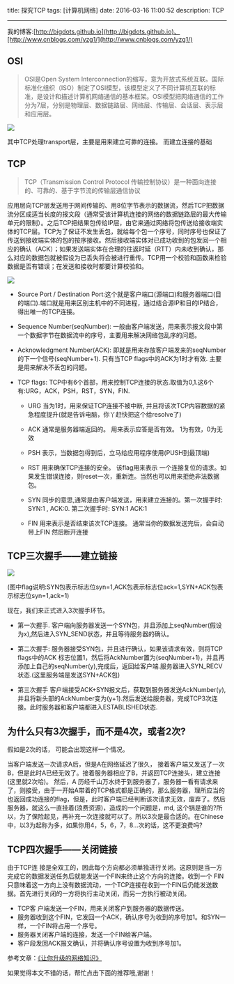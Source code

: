 title: 探究TCP
tags: [计算机网络]
date: 2016-03-16 11:00:52
description: TCP

---

我的博客:[http://bigdots.github.io](http://bigdots.github.io)、[http://www.cnblogs.com/yzg1/](http://www.cnblogs.com/yzg1/)

## OSI
> OSI是Open System Interconnection的缩写，意为开放式系统互联。国际标准化组织（ISO）制定了OSI模型，该模型定义了不同计算机互联的标准，是设计和描述计算机网络通信的基本框架。OSI模型把网络通信的工作分为7层，分别是物理层、数据链路层、网络层、传输层、会话层、表示层和应用层。

<!-- more -->

![](/images/201601/osi.jpg)

其中TCP处理transport层，主要是用来建立可靠的连接。 而建立连接的基础


## TCP
>TCP（Transmission Control Protocol 传输控制协议）是一种面向连接的、可靠的、基于字节流的传输层通信协议

应用层向TCP层发送用于网间传输的、用8位字节表示的数据流，然后TCP把数据流分区成适当长度的报文段（通常受该计算机连接的网络的数据链路层的最大传输单元的限制）。之后TCP把结果包传给IP层，由它来通过网络将包传送给接收端实体的TCP层。TCP为了保证不发生丢包，就给每个包一个序号，同时序号也保证了传送到接收端实体的包的按序接收。然后接收端实体对已成功收到的包发回一个相应的确认（ACK）；如果发送端实体在合理的往返时延（RTT）内未收到确认，那么对应的数据包就被假设为已丢失将会被进行重传。TCP用一个校验和函数来检验数据是否有错误；在发送和接收时都要计算校验和。

![](/images/201601/TCP.jpg)

+ Source Port / Destination Port:这个就是客户端口(源端口)和服务器端口(目的端口).端口就是用来区别主机中的不同进程，通过结合源IP和目的IP结合，得出唯一的TCP连接。

+ Sequence Number(seqNumber): 一般由客户端发送，用来表示报文段中第一个数据字节在数据流中的序号，主要用来解决网络包乱序的问题。

+ Acknowledgment Number(ACK): 即就是用来存放客户端发来的seqNumber的下一个信号(seqNumber+1). 只有当TCP flags中的ACK为1时才有效. 主要是用来解决不丢包的问题。

+ TCP flags: TCP中有6个首部，用来控制TCP连接的状态.取值为0,1.这6个有:URG，ACK，PSH，RST，SYN，FIN.

    + URG 当为1时，用来保证TCP连接不被中断, 并且将该次TCP内容数据的紧急程度提升(就是告诉电脑，你丫赶快把这个给resolve了)

    + ACK 通常是服务器端返回的。 用来表示应答是否有效。 1为有效，0为无效

    + PSH 表示，当数据包得到后，立马给应用程序使用(PUSH到最顶端)

    + RST 用来确保TCP连接的安全。 该flag用来表示 一个连接复位的请求。如果发生错误连接，则reset一次，重新连。当然也可以用来拒绝非法数据包。

    + SYN 同步的意思,通常是由客户端发送，用来建立连接的。第一次握手时: SYN:1 , ACK:0. 第二次握手时: SYN:1 ACK:1

    + FIN 用来表示是否结束该次TCP连接。 通常当你的数据发送完后，会自动带上FIN 然后断开连接

## TCP三次握手——建立链接

![](/images/201601/tcp_3.jpg)

(图中flag说明:SYN包表示标志位syn=1,ACK包表示标志位ack=1,SYN+ACK包表示标志位syn=1,ack=1)

现在，我们来正式进入3次握手环节。

+ 第一次握手. 客户端向服务器发送一个SYN包，并且添加上seqNumber(假设为x),然后进入SYN_SEND状态，并且等待服务器的确认。

+ 第二次握手: 服务器接受SYN包，并且进行确认，如果该请求有效，则将TCP flags中的ACK 标志位置1，然后将AckNumber置为(seqNumber+1)，并且再添加上自己的seqNumber(y),完成后，返回给客户端.服务器进入SYN_RECV状态.(这里服务端是发送SYN+ACK包)

+ 第三次握手 客户端接受ACK+SYN报文后，获取到服务器发送AckNumber(y), 并且将新头部的AckNumber变为(y+1).然后发送给服务器，完成TCP3次连接。此时服务器和客户端都进入ESTABLISHED状态.

## 为什么只有3次握手，而不是4次，或者2次?

假如是2次的话， 可能会出现这样一个情况。

当客户端发送一次请求A后，但是A在网络延迟了很久， 接着客户端又发送了一次B，但是此时A已经无效了。接着服务器相应了B，并返回TCP连接头，建立连接(这里就2次哈)。 然后，A 历经千山万水终于到服务器了，服务器一看有请求来了，则接受，由于一开始A带着的TCP格式都是正确的，那么服务器，理所应当的也返回成功连接的flag，但是，此时客户端已经判断该次请求无效，废弃了。然后服务器，就这么一直挂着(浪费资源)，造成的一个问题是，md, 这个锅是谁的?所以，为了保险起见，再补充一次连接就可以了。所以3次是最合适的。在Chinese中，以3为起称为多，如果你用4，5，6，7，8...次的话，这不更浪费吗?

## TCP四次握手——关闭链接
由于TCP连 接是全双工的，因此每个方向都必须单独进行关闭。这原则是当一方完成它的数据发送任务后就能发送一个FIN来终止这个方向的连接。收到一个 FIN只意味着这一方向上没有数据流动，一个TCP连接在收到一个FIN后仍能发送数据。首先进行关闭的一方将执行主动关闭，而另一方执行被动关闭。

+ TCP客 户端发送一个FIN，用来关闭客户到服务器的数据传送。
+ 服务器收到这个FIN，它发回一个ACK，确认序号为收到的序号加1。和SYN一样，一个FIN将占用一个序号。
+ 服务器关闭客户端的连接，发送一个FIN给客户端。
+ 客户段发回ACK报文确认，并将确认序号设置为收到序号加1。

参考文章：[《让你升级的网络知识》](http://mp.weixin.qq.com/s?__biz=MjM5OTkwOTA5Mw==&mid=409908127&idx=1&sn=56a1110d6c22571c04ce13e889aeac87&scene=0#wechat_redirect)

如果觉得本文不错的话，帮忙点击下面的推荐哦,谢谢！
